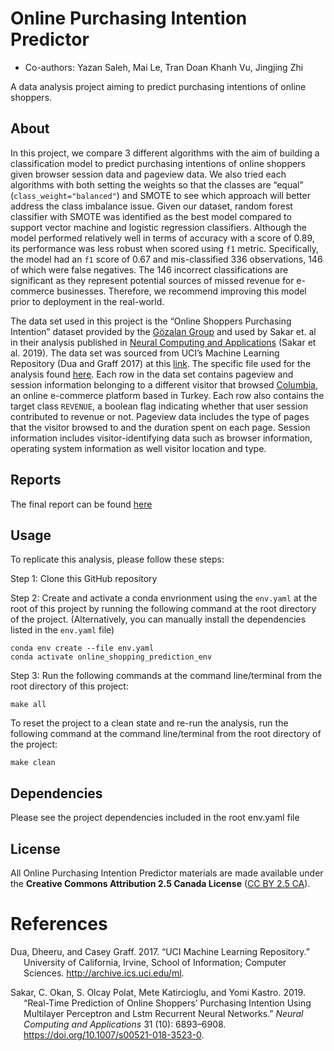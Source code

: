 
Online Purchasing Intention Predictor
=====================================

-   Co-authors: Yazan Saleh, Mai Le, Tran Doan Khanh Vu, Jingjing Zhi

A data analysis project aiming to predict purchasing intentions of
online shoppers.

About
-----

In this project, we compare 3 different algorithms with the aim of
building a classification model to predict purchasing intentions of
online shoppers given browser session data and pageview data. We also
tried each algorithms with both setting the weights so that the classes
are “equal” (`class_weight="balanced"`) and SMOTE to see which approach
will better address the class imbalance issue. Given our dataset, random
forest classifier with SMOTE was identified as the best model compared
to support vector machine and logistic regression classifiers. Although
the model performed relatively well in terms of accuracy with a score of
0.89, its performance was less robust when scored using `f1` metric.
Specifically, the model had an `f1` score of 0.67 and mis-classified 336
observations, 146 of which were false negatives. The 146 incorrect
classifications are significant as they represent potential sources of
missed revenue for e-commerce businesses. Therefore, we recommend
improving this model prior to deployment in the real-world.

The data set used in this project is the “Online Shoppers Purchasing
Intention” dataset provided by the [Gözalan
Group](http://www.gozalangroup.com.tr/) and used by Sakar et. al in
their analysis published in [Neural Computing and
Applications](https://link.springer.com/article/10.1007/s00521-018-3523-0)
(Sakar et al. 2019). The data set was sourced from UCI’s Machine
Learning Repository (Dua and Graff 2017) at this
[link](https://archive.ics.uci.edu/ml/datasets/Online+Shoppers+Purchasing+Intention+Dataset).
The specific file used for the analysis found
[here](https://archive.ics.uci.edu/ml/machine-learning-databases/00468/online_shoppers_intention.csv).
Each row in the data set contains pageview and session information
belonging to a different visitor that browsed
[Columbia](https://www.columbia.com.tr), an online e-commerce platform
based in Turkey. Each row also contains the target class `REVENUE`, a
boolean flag indicating whether that user session contributed to revenue
or not. Pageview data includes the type of pages that the visitor
browsed to and the duration spent on each page. Session information
includes visitor-identifying data such as browser information, operating
system information as well visitor location and type.

Reports
-------

The final report can be found
[here](https://htmlpreview.github.io/?https://github.com/UBC-MDS/DSCI_522_group_31/blob/main/reports/report.html)

Usage
-----

To replicate this analysis, please follow these steps:

Step 1: Clone this GitHub repository

Step 2: Create and activate a conda envrionment using the `env.yaml` at
the root of this project by running the following command at the root
directory of the project. (Alternatively, you can manually install the
dependencies listed in the `env.yaml` file)

    conda env create --file env.yaml
    conda activate online_shopping_prediction_env

Step 3: Run the following commands at the command line/terminal from the
root directory of this project:

    make all

To reset the project to a clean state and re-run the analysis, run the
following command at the command line/terminal from the root directory
of the project:

    make clean

Dependencies
------------

Please see the project dependencies included in the root env.yaml file

License
-------

All Online Purchasing Intention Predictor materials are made available
under the **Creative Commons Attribution 2.5 Canada License** ([CC BY
2.5 CA](https://creativecommons.org/licenses/by/2.5/ca/)).

References
==========

<div id="refs" class="references hanging-indent">

<div id="ref-Dua:2019">

Dua, Dheeru, and Casey Graff. 2017. “UCI Machine Learning Repository.”
University of California, Irvine, School of Information; Computer
Sciences. <http://archive.ics.uci.edu/ml>.

</div>

<div id="ref-Sakar2019">

Sakar, C. Okan, S. Olcay Polat, Mete Katircioglu, and Yomi Kastro. 2019.
“Real-Time Prediction of Online Shoppers’ Purchasing Intention Using
Multilayer Perceptron and Lstm Recurrent Neural Networks.” *Neural
Computing and Applications* 31 (10): 6893–6908.
<https://doi.org/10.1007/s00521-018-3523-0>.

</div>

</div>
